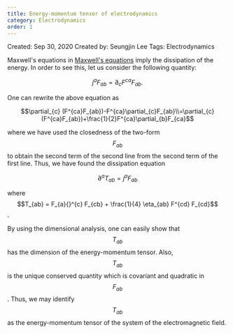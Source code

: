 ```yaml
---
title: Energy-momentum tensor of electrodynamics 
category: Electrodynamics
order: 1
---
```


Created: Sep 30, 2020
Created by: Seungjin Lee
Tags: Electrodynamics

Maxwell's equations in [Maxwell's equations](https://twistors105.github.io/Electrodynamics/Maxwellequations/) imply the dissipation of the energy. In order to see this, let us consider the following quantity:

$$j^{a} F_{ab}=\partial_{c} F^{ca} F_{ab}.$$

One can rewrite the above equation as

$$\partial_{c} (F^{ca}F_{ab})-F^{ca}\partial_{c}F_{ab}\\=\partial_{c} (F^{ca}F_{ab})+\frac{1}{2}F^{ca}\partial_{b}F_{ca}$$

where we have used the closedness of the two-form $$F_{ab}$$ to obtain the second term of the second line from the second term of the first line. Thus, we have found the dissipation equation

$$\partial^{a} T_{ab} = j^{a}F_{ab}$$

where $$T_{ab} = F_{a}{}^{c} F_{cb} + \frac{1}{4} \eta_{ab} F^{cd} F_{cd}$$.

By using the dimensional analysis, one can easily show that $$T_{ab}$$ has the dimension of the energy-momentum tensor. Also, $$T_{ab}$$ is the unique conserved quantity which is covariant and quadratic in $$F_{ab}$$. Thus, we may identify $$T_{ab}$$ as the energy-momentum tensor of the system of the electromagnetic field.